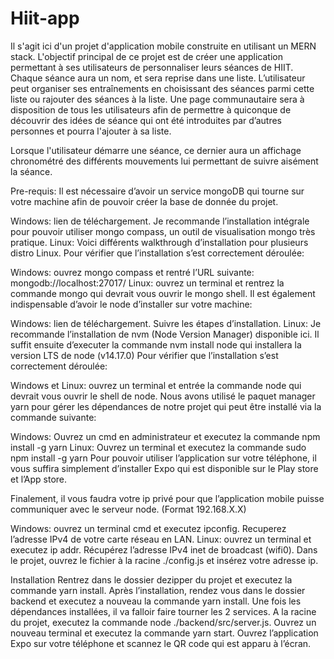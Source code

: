# Hiit-app
Il s'agit ici d'un projet d'application mobile construite en utilisant un MERN stack.
L'objectif principal de ce projet est de créer une application permettant à ses utilisateurs de personnaliser leurs séances de HIIT. Chaque séance aura un nom,
et sera reprise dans une liste. L’utilisateur peut organiser ses entraînements en choisissant des séances parmi cette liste ou rajouter des séances à la liste.
Une page communautaire sera à disposition de tous les utilisateurs afin de permettre à quiconque de découvrir des idées de séance qui ont été introduites par d’autres personnes 
et  pourra l'ajouter à sa liste. 

Lorsque l'utilisateur démarre une séance, ce dernier aura un affichage chronométré des différents mouvements lui permettant de suivre aisément la séance.


Pre-requis:
Il est nécessaire d’avoir un service mongoDB qui tourne sur votre machine afin de pouvoir créer la base de donnée du projet.

Windows: lien de téléchargement. Je recommande l’installation intégrale pour pouvoir utiliser mongo compass, un outil de visualisation mongo très pratique.
Linux: Voici différents walkthrough d’installation pour plusieurs distro Linux.
Pour vérifier que l’installation s’est correctement déroulée:

Windows: ouvrez mongo compass et rentré l’URL suivante: mongodb://localhost:27017/
Linux: ouvrez un terminal et rentrez la commande mongo qui devrait vous ouvrir le mongo shell.
Il est également indispensable d’avoir le node d’installer sur votre machine:

Windows: lien de téléchargement. Suivre les étapes d’installation.
Linux: Je recommande l’installation de nvm (Node Version Manager) disponible ici. Il suffit ensuite d’executer la commande nvm install node qui installera la version LTS de node (v14.17.0)
Pour vérifier que l’installation s’est correctement déroulée:

Windows et Linux: ouvrez un terminal et entrée la commande node qui devrait vous ouvrir le shell de node.
Nous avons utilisé le paquet manager yarn pour gérer les dépendances de notre projet qui peut être installé via la commande suivante:

Windows: Ouvrez un cmd en administrateur et executez la commande npm install -g yarn
Linux: Ouvrez un terminal et executez la commande sudo npm install -g yarn
Pour pouvoir utiliser l’application sur votre téléphone, il vous suffira simplement d’installer Expo qui est disponible sur le Play store et l’App store.

Finalement, il vous faudra votre ip privé pour que l’application mobile puisse communiquer avec le serveur node. (Format 192.168.X.X)

Windows: ouvrez un terminal cmd et executez ipconfig. Recuperez l’adresse IPv4 de votre carte réseau en LAN.
Linux: ouvrez un terminal et executez ip addr. Récupérez l’adresse IPv4 inet de broadcast (wifi0).
Dans le projet, ouvrez le fichier à la racine ./config.js et insérez votre adresse ip.

Installation
Rentrez dans le dossier dezipper du projet et executez la commande yarn install. Après l’installation, rendez vous dans le dossier backend et executez a nouveau la commande yarn install. Une fois les dépendances installées, il va falloir faire tourner les 2 services. A la racine du projet, executez la commande node ./backend/src/server.js. Ouvrez un nouveau terminal et executez la commande yarn start. Ouvrez l’application Expo sur votre téléphone et scannez le QR code qui est apparu à l’écran.
